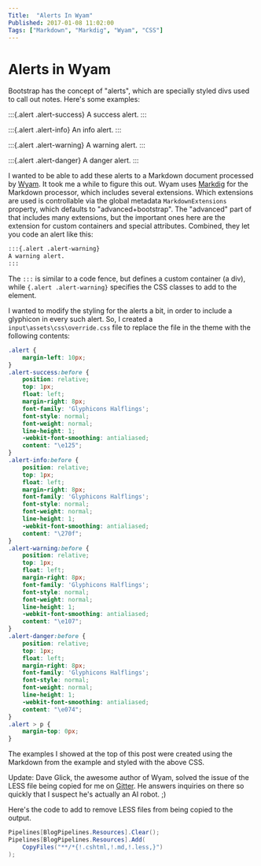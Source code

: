 ```yaml
---
Title:  "Alerts In Wyam"
Published: 2017-01-08 11:02:00
Tags: ["Markdown", "Markdig", "Wyam", "CSS"]
---
```


# Alerts in Wyam

Bootstrap has the concept of "alerts", which are specially styled divs used to call out notes.
Here's some examples:

:::{.alert .alert-success}
A success alert.
:::

:::{.alert .alert-info}
An info alert.
:::

:::{.alert .alert-warning}
A warning alert.
:::

:::{.alert .alert-danger}
A danger alert.
:::

I wanted to be able to add these alerts to a Markdown document processed by [Wyam](https://wyam.io).
It took me a while to figure this out. Wyam uses [Markdig](https://github.com/lunet-io/markdig/)
for the Markdown processor, which includes several extensions. Which extensions are used is
controllable via the global metadata `MarkdownExtensions` property, which defaults to "advanced+bootstrap".
The "advanced" part of that includes many extensions, but the important ones here are the extension
for custom containers and special attributes. Combined, they let you code an alert like this:

```markdown
:::{.alert .alert-warning}
A warning alert.
:::
```

The `:::` is similar to a code fence, but defines a custom container (a div), while ```{.alert .alert-warning}```
specifies the CSS classes to add to the element.

I wanted to modify the styling for the alerts a bit, in order to include a glyphicon in every such alert.
So, I created a ```input\assets\css\override.css``` file to replace the file in the theme with the following
contents:

```css
.alert {
    margin-left: 10px;
}
.alert-success:before {
    position: relative;
    top: 1px;
    float: left;
    margin-right: 8px;
    font-family: 'Glyphicons Halflings';
    font-style: normal;
    font-weight: normal;
    line-height: 1;
    -webkit-font-smoothing: antialiased;
    content: "\e125";
}
.alert-info:before {
    position: relative;
    top: 1px;
    float: left;
    margin-right: 8px;
    font-family: 'Glyphicons Halflings';
    font-style: normal;
    font-weight: normal;
    line-height: 1;
    -webkit-font-smoothing: antialiased;
    content: "\270f";
}
.alert-warning:before {
    position: relative;
    top: 1px;
    float: left;
    margin-right: 8px;
    font-family: 'Glyphicons Halflings';
    font-style: normal;
    font-weight: normal;
    line-height: 1;
    -webkit-font-smoothing: antialiased;
    content: "\e107";
}
.alert-danger:before {
    position: relative;
    top: 1px;
    float: left;
    margin-right: 8px;
    font-family: 'Glyphicons Halflings';
    font-style: normal;
    font-weight: normal;
    line-height: 1;
    -webkit-font-smoothing: antialiased;
    content: "\e074";
}
.alert > p {
    margin-top: 0px;
}
```

The examples I showed at the top of this post were created using the Markdown from the example and styled
with the above CSS.

Update: Dave Glick, the awesome author of Wyam, solved the issue of the LESS file being copied for me on
[Gitter](https://gitter.im/Wyamio/Wyam). He answers inquiries on there so quickly that I suspect he's
actually an AI robot. ;)

Here's the code to add to remove LESS files from being copied to the output.

```csharp
Pipelines[BlogPipelines.Resources].Clear();
Pipelines[BlogPipelines.Resources].Add(
    CopyFiles("**/*{!.cshtml,!.md,!.less,}")
);
```